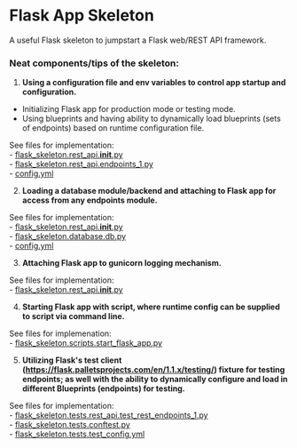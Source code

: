 # Flask App Skeleton

A useful Flask skeleton to jumpstart a Flask web/REST API framework.

### Neat components/tips of the skeleton:

1. **Using a configuration file and env variables to control app startup and configuration.**
  - Initializing Flask app for production mode or testing mode.
  - Using blueprints and having ability to dynamically load blueprints 
    (sets of endpoints) based on runtime configuration file.

  See files for implementation:  
    - [flask_skeleton.rest_api.__init__.py](flask_skeleton/rest_api/__init__.py)  
    - [flask_skeleton.rest_api.endpoints_1.py](flask_skeleton/rest_api/endpoints_1.py)  
    - [config.yml](config.yml)  

2. **Loading a database module/backend and attaching to Flask app for access from any endpoints module.**  

  See files for implementation:  
    - [flask_skeleton.rest_api.__init__.py](flask_skeleton/rest_api/__init__.py)  
    - [flask_skeleton.database.db.py](flask_skeleton/database/db.py)  
    - [config.yml](config.yml)  

3. **Attaching Flask app to gunicorn logging mechanism.**  

  See files for implementation:  
    - [flask_skeleton.rest_api.__init__.py](flask_skeleton/rest_api/__init__.py)  

4. **Starting Flask app with script, where runtime config can be supplied to script via command line.**  

  See files for implemenation:  
    - [flask_skeleton.scripts.start_flask_app.py](flask_skeleton/scripts/start_flask_app.py)  

5. **Utilizing Flask's test client (https://flask.palletsprojects.com/en/1.1.x/testing/) fixture for testing endpoints; as well with the ability to dynamically configure and load in different Blueprints (endpoints) for testing.**  

  See files for implementation:  
    - [flask_skeleton.tests.rest_api.test_rest_endpoints_1.py](flask_skeleton/tests/rest_api/test_rest_api_endpoints_1.py)  
    - [flask_skeleton.tests.conftest.py](flask_skeleton/tests/conftest.py)  
    - [flask_skeleton.tests.test_config.yml](flask_skeleton/tests/test_config.py)  

